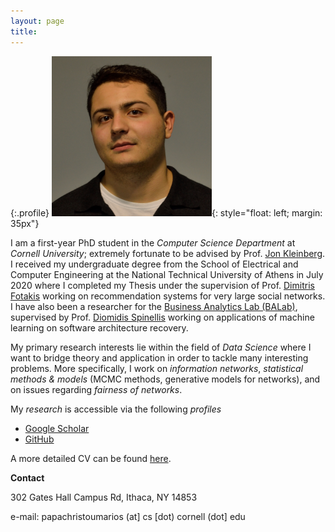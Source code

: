 ```yaml
---
layout: page
title:
---
```



{:.profile}
![profile](profile_square.png){: style="float: left; margin: 35px"}


I am a first-year PhD student in the _Computer Science Department_ at _Cornell University_; extremely fortunate to be advised by Prof. [Jon Kleinberg](http://www.cs.cornell.edu/home/kleinber/). I received my undergraduate degree from the School of Electrical and Computer Engineering at the National Technical University of Athens in July 2020 where I completed my Thesis under the supervision of Prof. [Dimitris Fotakis](https://www.softlab.ntua.gr/~fotakis/) working on recommendation systems for very large social networks. I have also been a researcher for the [Business Analytics Lab (BALab)](https://www.balab.aueb.gr), supervised by Prof. [Diomidis Spinellis](https://www2.dmst.aueb.gr/dds/) working on applications of machine learning on software architecture recovery. 

My primary research interests lie within the field of _Data Science_ where I want to bridge theory and application in order to tackle many interesting problems. More specifically, I work on _information networks_, _statistical methods & models_ (MCMC methods, generative models for networks), and on issues regarding _fairness of networks_.    

My _research_ is accessible via the following _profiles_

 * [Google Scholar](https://scholar.google.gr/citations?user=T12JO3MAAAAJ&hl=en)
 * [GitHub](https://github.com/papachristoumarios)

A more detailed CV can be found [here](https://github.com/papachristoumarios/papachristoumarios.github.io/raw/master/cv/cv.pdf).

<script src="https://bibbase.org/show?bib=https%3A%2F%2Fraw.githubusercontent.com%2Fpapachristoumarios%2Fpapachristoumarios.github.io%2Fmaster%2Fcv%2Fpubs.bib&commas=true&jsonp=1"></script>

**Contact**

302 Gates Hall
Campus Rd, 
Ithaca, NY 14853

e-mail: papachristoumarios (at] cs [dot) cornell (dot] edu



